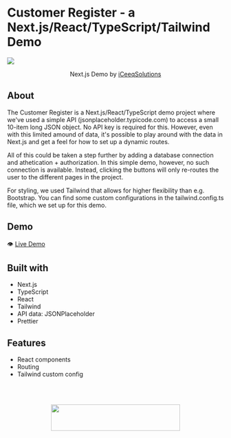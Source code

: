 # Customer Register - a Next.js/React/TypeScript/Tailwind Demo

![](./customerRegister.png)

<p align="center">
  Next.js Demo by <a href="https://iceeqsolutions.fi/">iCeeqSolutions</a>
</p>

## About

The Customer Register is a Next.js/React/TypeScript demo project where we've used a simple API (jsonplaceholder.typicode.com) to access a small 10-item long JSON object. No API key is required for this. However, even with this limited amound of data, it's possible to play around with the data in Next.js and get a feel for how to set up a dynamic routes.

All of this could be taken a step further by adding a database connection and athetication + authorization. In this simple demo, however, no such connection is available. Instead, clicking the buttons will only re-routes the user to the different pages in the project.

For styling, we used Tailwind that allows for higher flexibility than e.g. Bootstrap. You can find some custom configurations in the tailwind.config.ts file, which we set up for this demo.

## Demo

👁️ [Live Demo](https://iceeqsolutions.fi//)

## Built with

- Next.js
- TypeScript
- React
- Tailwind
- API data: JSONPlaceholder
- Prettier

## Features

- React components
- Routing
- Tailwind custom config

<br/><br/>

<p align="center"><a href="https://iceeqsolutions.fi/"><img height="61px" width="300px" src="./iCS_Logo_Light.png"></a></p>
<br/><br/>
